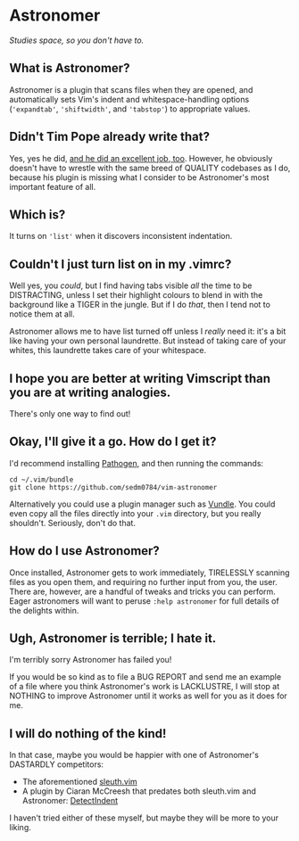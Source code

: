 Astronomer
==========

*Studies space, so you don't have to.*

## What is Astronomer?

Astronomer is a plugin that scans files when they are opened, and
automatically sets Vim's indent and whitespace-handling options (`'expandtab'`,
`'shiftwidth'`, and `'tabstop'`) to appropriate values.

##  Didn't Tim Pope already write that?

Yes, yes he did, [and he did an excellent job, too][sleuth]. However, he
obviously doesn't have to wrestle with the same breed of QUALITY codebases
as I do, because his plugin is missing what I consider to be Astronomer's
most important feature of all.

[sleuth]: http://github.com/tpope/vim-sleuth

##  Which is?

It turns on `'list'` when it discovers inconsistent indentation.

## Couldn't I just turn list on in my .vimrc?

Well yes, you *could*, but I find having tabs visible *all* the time to be
DISTRACTING, unless I set their highlight colours to blend in with the
background like a TIGER in the jungle. But if I do *that*, then I tend not to
notice them at all.

Astronomer allows me to have list turned off unless I *really* need it: it's a
bit like having your own personal laundrette. But instead of taking care of your
whites, this laundrette takes care of your whitespace.

##  I hope you are better at writing Vimscript than you are at writing analogies.

There's only one way to find out!

## Okay, I'll give it a go. How do I get it?

I'd recommend installing [Pathogen][pathogen], and then running the commands:

    cd ~/.vim/bundle
    git clone https://github.com/sedm0784/vim-astronomer

Alternatively you could use a plugin manager such as [Vundle][vundle]. You
could even copy all the files directly into your `.vim` directory, but you
really shouldn't. Seriously, don't do that.

[pathogen]: https://github.com/tpope/vim-pathogen
[vundle]: https://github.com/gmarik/Vundle.vim

## How do I use Astronomer?

Once installed, Astronomer gets to work immediately, TIRELESSLY scanning files
as you open them, and requiring no further input from you, the user. There
are, however, are a handful of tweaks and tricks you can perform. Eager
astronomers will want to peruse `:help astronomer` for full details of the
delights within.

## Ugh, Astronomer is terrible; I hate it.

I'm terribly sorry Astronomer has failed you!

If you would be so kind as to file a BUG REPORT and send me an example of a
file where you think Astronomer's work is LACKLUSTRE, I will stop at NOTHING
to improve Astronomer until it works as well for you as it does for me.

## I will do nothing of the kind!

In that case, maybe you would be happier with one of Astronomer's DASTARDLY
competitors:

- The aforementioned [sleuth.vim](https://github.com/tpope/vim-sleuth)
- A plugin by Ciaran McCreesh that predates both sleuth.vim and Astronomer:
  [DetectIndent](https://github.com/ciaranm/detectindent)

I haven't tried either of these myself, but maybe they will be more to your
liking.
